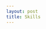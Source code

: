 ```yaml
--- 
layout: post
title: Skills
---
```

<object width="425" height="350"><param name="movie" value="http://www.youtube.com/v/crfrKqFp0Zg"></param><param name="wmode" value="transparent"></param><embed src="http://www.youtube.com/v/crfrKqFp0Zg" type="application/x-shockwave-flash" wmode="transparent" width="425" height="350"></embed></object>

<object width="425" height="350"><param name="movie" value="http://www.youtube.com/v/59ZX5qdIEB0"></param><param name="wmode" value="transparent"></param><embed src="http://www.youtube.com/v/59ZX5qdIEB0" type="application/x-shockwave-flash" wmode="transparent" width="425" height="350"></embed></object>
